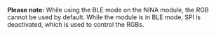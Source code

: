 **Please note:** While using the BLE mode on the NINA module, the RGB cannot be used by default. While the module is in BLE mode, SPI is deactivated, which is used to control the RGBs.